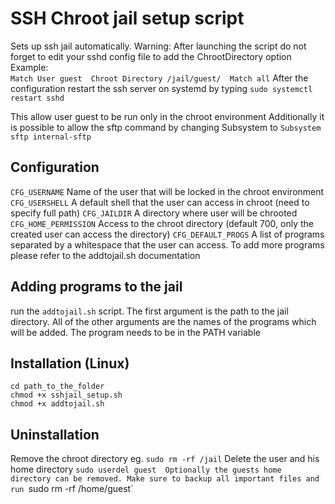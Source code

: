 # SSH Chroot jail setup script

Sets up ssh jail automatically. 
Warning: After launching the script do not forget to edit your sshd config file
to add the ChrootDirectory option
Example: \
`Match User guest 
Chroot Directory /jail/guest/ 
Match all`
After the configuration restart the ssh server on systemd by typing `sudo systemctl restart sshd`

This allow user guest to be run only in the chroot environment
Additionally it is possible to allow the sftp command by changing Subsystem to
`Subsystem sftp internal-sftp` 

## Configuration
`CFG_USERNAME` Name of the user that will be locked in the chroot environment
`CFG_USERSHELL` A default shell that the user can access in chroot (need to specify full path)
`CFG_JAILDIR` A directory where user will be chrooted
`CFG_HOME_PERMISSION` Access to the chroot directory (default 700, only the created user can access the directory)
`CFG_DEFAULT_PROGS` A list of programs separated by a whitespace that the user can access. To add more programs please refer to the addtojail.sh documentation


## Adding programs to the jail
run the `addtojail.sh` script. The first argument is the path to the jail directory. All of the other arguments are the names of the programs which will be added. The program needs to be in the PATH variable


## Installation (Linux)
`cd path_to_the_folder` \
`chmod +x sshjail_setup.sh` \
`chmod +x addtojail.sh` 


## Uninstallation
Remove the chroot directory eg. `sudo rm -rf /jail` 
Delete the user and his home directory `sudo userdel guest 
Optionally the guests home directory can be removed. Make sure to backup all important files and run
`sudo rm -rf /home/guest` 
